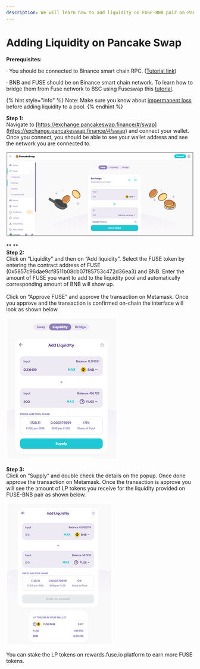 ```yaml
---
description: We will learn how to add liquidity on FUSE-BNB pair on Pancakeswap.
---
```


# Adding Liquidity on Pancake Swap

**Prerequisites:**

·        You should be connected to Binance smart chain RPC. ([Tutorial link](https://academy.binance.com/en/articles/connecting-metamask-to-binance-smart-chain))

·        BNB and FUSE should be on Binance smart chain network. To learn how to bridge them from Fuse network to BSC using Fuseswap this [tutorial](https://docs.fuse.io/the-fuse-chain/token-bridges/transfer-fuse-using-bridge-on-fuseswap).

{% hint style="info" %}
Note: Make sure you know about [impermanent loss](https://academy.binance.com/en/articles/impermanent-loss-explained) before adding liquidity to a pool.
{% endhint %}

**Step 1:**\
Navigate to [https://exchange.pancakeswap.finance/#/swap](https://exchange.pancakeswap.finance/#/swap) and connect your wallet. Once you connect, you should be able to see your wallet address and see the network you are connected to.

![](<../.gitbook/assets/image (10).png>)

**
**\
**Step 2:**\
Click on “Liquidity” and then on “Add liquidity”. Select the FUSE token by entering the contract address of FUSE (0x5857c96dae9cf8511b08cb07f85753c472d36ea3) and BNB. Enter the amount of FUSE you want to add to the liquidity pool and automatically corresponding amount of BNB will show up.\
\
 Click on “Approve FUSE” and approve the transaction on Metamask. Once you approve and the transaction is confirmed on-chain the interface will look as shown below.

![](<../.gitbook/assets/image (9).png>)

**Step 3:**\
Click on “Supply” and double check the details on the popup. Once done approve the transaction on Metamask. Once the transaction is approve you will see the amount of LP tokens you receive for the liquidity provided on FUSE-BNB pair as shown below.

![](<../.gitbook/assets/image (11).png>)

You can stake the LP tokens on rewards.fuse.io platform to earn more FUSE tokens.
